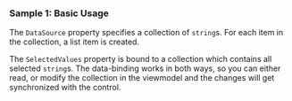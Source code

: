 ### Sample 1: Basic Usage

The `DataSource` property specifies a collection of `string`s. For each item in the collection, a list item is created.

The `SelectedValues` property is bound to a collection which contains all selected `string`s. The data-binding works in both ways, so you can either read, or modify the collection in the viewmodel and the changes will get synchronized with the control.